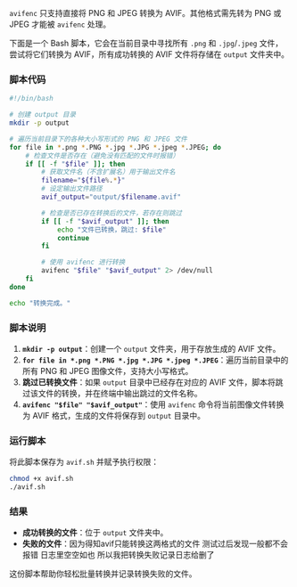 `avifenc` 只支持直接将 PNG 和 JPEG 转换为 AVIF。其他格式需先转为 PNG 或 JPEG 才能被 `avifenc` 处理。

下面是一个 Bash 脚本，它会在当前目录中寻找所有 `.png` 和 `.jpg`/`.jpeg` 文件，尝试将它们转换为 AVIF，所有成功转换的 AVIF 文件将存储在 `output` 文件夹中。

### 脚本代码

```bash
#!/bin/bash

# 创建 output 目录
mkdir -p output

# 遍历当前目录下的各种大小写形式的 PNG 和 JPEG 文件
for file in *.png *.PNG *.jpg *.JPG *.jpeg *.JPEG; do
    # 检查文件是否存在（避免没有匹配的文件时报错）
    if [[ -f "$file" ]]; then
        # 获取文件名（不含扩展名）用于输出文件名
        filename="${file%.*}"
        # 设定输出文件路径
        avif_output="output/$filename.avif"

        # 检查是否已存在转换后的文件，若存在则跳过
        if [[ -f "$avif_output" ]]; then
            echo "文件已转换，跳过: $file"
            continue
        fi

        # 使用 avifenc 进行转换
        avifenc "$file" "$avif_output" 2> /dev/null
    fi
done

echo "转换完成。"

```

### 脚本说明

1. **`mkdir -p output`**：创建一个 `output` 文件夹，用于存放生成的 AVIF 文件。
2. **`for file in *.png *.PNG *.jpg *.JPG *.jpeg *.JPEG`**：遍历当前目录中的所有 PNG 和 JPEG 图像文件，支持大小写格式。
3. **跳过已转换文件**：如果 `output` 目录中已经存在对应的 AVIF 文件，脚本将跳过该文件的转换，并在终端中输出跳过的文件名称。
4. **`avifenc "$file" "$avif_output"`**：使用 `avifenc` 命令将当前图像文件转换为 AVIF 格式，生成的文件将保存到 `output` 目录中。

### 运行脚本

将此脚本保存为 `avif.sh` 并赋予执行权限：

```bash
chmod +x avif.sh
./avif.sh
```

### 结果

- **成功转换的文件**：位于 `output` 文件夹中。
- **失败的文件**：因为得知avif只能转换这两格式的文件 测试过后发现一般都不会报错 日志里空空如也 所以我把转换失败记录日志给删了

这份脚本帮助你轻松批量转换并记录转换失败的文件。